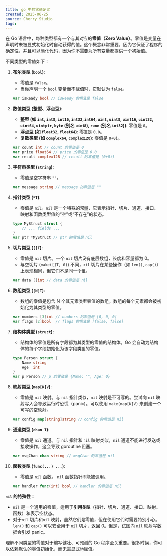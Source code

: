 ```yaml
---
title: go 中的零值定义
created: 2025-06-25
source: Cherry Studio
tags: 
---
```

在 Go 语言中，每种类型都有一个与其对应的**零值（Zero Value）**。零值是变量在声明时未被显式初始化时自动获得的值。这个概念非常重要，因为它保证了程序的确定性，并且可以简化代码，因为你不需要为所有变量都提供一个初始值。

不同类型的零值如下：

1.  **布尔类型 (`bool`)**:
    *   零值是 `false`。
    *   当你声明一个 `bool` 变量而不赋值时，它默认为 `false`。

    ```go
    var isReady bool // isReady 的零值是 false
    ```

2.  **数值类型 (整型、浮点型)**:
    *   **整型 (如 `int`, `int8`, `int16`, `int32`, `int64`, `uint`, `uint8`, `uint16`, `uint32`, `uint64`, `uintptr`, `byte` (别名 `uint8`), `rune` (别名 `int32`))**: 零值是 `0`。
    *   **浮点型 (如 `float32`, `float64`)**: 零值是 `0.0`。
    *   **复数类型 (如 `complex64`, `complex128`)**: 零值是 `0+0i`。

    ```go
    var count int // count 的零值是 0
    var price float64 // price 的零值是 0.0
    var result complex128 // result 的零值是 (0+0i)
    ```

3.  **字符串类型 (`string`)**:
    *   零值是空字符串 `""`。

    ```go
    var message string // message 的零值是 ""
    ```

4.  **指针类型 (`*T`)**:
    *   零值是 `nil`。`nil` 是一个特殊的常量，它表示指针、切片、通道、接口、映射和函数类型值的“空”或“不存在”的状态。

    ```go
    type MyStruct struct {
        // ... fields ...
    }
    var ptr *MyStruct // ptr 的零值是 nil
    ```

5.  **切片类型 (`[]T`)**:
    *   零值是 `nil` 切片。一个 `nil` 切片没有底层数组，长度和容量都为 0。
    *   与空切片 (`make([]T, 0)`) 不同，`nil` 切片在某些操作（如 `len()`, `cap()`）上表现相同，但它们不是同一个值。

    ```go
    var data []int // data 的零值是 nil
    ```

6.  **数组类型 (`[N]T`)**:
    *   数组的零值是包含 N 个其元素类型零值的数组。数组的每个元素都会被初始化为其类型的零值。

    ```go
    var numbers [3]int // numbers 的零值是 [0, 0, 0]
    var flags [2]bool  // flags 的零值是 [false, false]
    ```

7.  **结构体类型 (`struct`)**:
    *   结构体的零值是所有字段都为其类型的零值的结构体。Go 会自动为结构体的每个字段初始化为该字段类型的零值。

    ```go
    type Person struct {
        Name string
        Age  int
    }
    var p Person // p 的零值是 {Name: "", Age: 0}
    ```

8.  **映射类型 (`map[K]V`)**:
    *   零值是 `nil` 映射。与 `nil` 指针类似，`nil` 映射是不可写的。尝试向 `nil` 映射写入会导致运行时恐慌（panic）。可以使用 `make(map[K]V)` 来创建一个可写的空映射。

    ```go
    var config map[string]string // config 的零值是 nil
    ```

9.  **通道类型 (`chan T`)**:
    *   零值是 `nil` 通道。与 `nil` 指针和 `nil` 映射类似，`nil` 通道不能进行发送或接收操作，这会导致 goroutine 阻塞。

    ```go
    var msgChan chan string // msgChan 的零值是 nil
    ```

10. **函数类型 (`func(...) ...`)**:
    *   零值是 `nil` 函数。 `nil` 函数指针不能被调用。

    ```go
    var handler func(int) bool // handler 的零值是 nil
    ```

**`nil` 的特殊性：**

*   `nil` 是一个通用的零值，适用于**引用类型**（指针、切片、通道、接口、映射、函数）和表示空状态。
*   对于`nil` 切片和`nil` 映射，虽然它们是零值，但在使用它们时需要特别小心。`len()` 和 `cap()` 可以安全用于 `nil` 切片，返回 0。但是，试图向 `nil` 映射写数据会引发 panic。

理解不同类型的零值对于编写健壮、可预测的 Go 程序至关重要。很多时候，你可以依赖默认的零值初始化，而无需显式地赋值。

